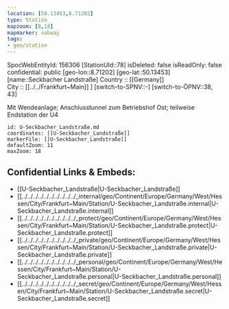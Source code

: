 ```yaml
---
location: [50.13453,8.71202] 
type: Station 
mapzoom: [8,18] 
mapmarker: subway 
tags:
- geo/station
---
```

SpocWebEntityId: 156306
[StationUId::78] 
isDeleted: false
isReadOnly: false
confidential: public
[geo-lon::8.71202] 
[geo-lat::50.13453] 
[name::Seckbacher Landstraße] 
Country :: [[Germany]]  
City :: [[../../Frankfurt~Main]] ] 
[switch-to-SPNV::-] 
[switch-to-ÖPNV::38, 43] 

Mit Wendeanlage; Anschlusstunnel zum Betriebshof Ost; teilweise Endstation der U4

```leaflet
id: U-Seckbacher_Landstraße.md
coordinates: [[U-Seckbacher_Landstraße]] 
markerFile: [[U-Seckbacher_Landstraße]] 
defaultZoom: 11 
maxZoom: 18
```


## Confidential Links & Embeds: 
- [[U-Seckbacher_Landstraße|U-Seckbacher_Landstraße]] 
- [[../../../../../../../../../../_internal/geo/Continent/Europe/Germany/West/Hessen/City/Frankfurt~Main/Station/U-Seckbacher_Landstraße.internal|U-Seckbacher_Landstraße.internal]] 
- [[../../../../../../../../../../_protect/geo/Continent/Europe/Germany/West/Hessen/City/Frankfurt~Main/Station/U-Seckbacher_Landstraße.protect|U-Seckbacher_Landstraße.protect]] 
- [[../../../../../../../../../../_private/geo/Continent/Europe/Germany/West/Hessen/City/Frankfurt~Main/Station/U-Seckbacher_Landstraße.private|U-Seckbacher_Landstraße.private]] 
- [[../../../../../../../../../../_personal/geo/Continent/Europe/Germany/West/Hessen/City/Frankfurt~Main/Station/U-Seckbacher_Landstraße.personal|U-Seckbacher_Landstraße.personal]] 
- [[../../../../../../../../../../_secret/geo/Continent/Europe/Germany/West/Hessen/City/Frankfurt~Main/Station/U-Seckbacher_Landstraße.secret|U-Seckbacher_Landstraße.secret]] 
